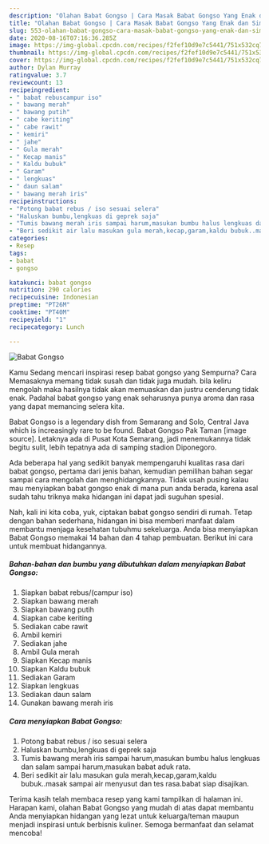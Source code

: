 ```yaml
---
description: "Olahan Babat Gongso | Cara Masak Babat Gongso Yang Enak dan Simpel"
title: "Olahan Babat Gongso | Cara Masak Babat Gongso Yang Enak dan Simpel"
slug: 553-olahan-babat-gongso-cara-masak-babat-gongso-yang-enak-dan-simpel
date: 2020-08-16T07:16:36.285Z
image: https://img-global.cpcdn.com/recipes/f2fef10d9e7c5441/751x532cq70/babat-gongso-foto-resep-utama.jpg
thumbnail: https://img-global.cpcdn.com/recipes/f2fef10d9e7c5441/751x532cq70/babat-gongso-foto-resep-utama.jpg
cover: https://img-global.cpcdn.com/recipes/f2fef10d9e7c5441/751x532cq70/babat-gongso-foto-resep-utama.jpg
author: Dylan Murray
ratingvalue: 3.7
reviewcount: 13
recipeingredient:
- " babat rebuscampur iso"
- " bawang merah"
- " bawang putih"
- " cabe keriting"
- " cabe rawit"
- " kemiri"
- " jahe"
- " Gula merah"
- " Kecap manis"
- " Kaldu bubuk"
- " Garam"
- " lengkuas"
- " daun salam"
- " bawang merah iris"
recipeinstructions:
- "Potong babat rebus / iso sesuai selera"
- "Haluskan bumbu,lengkuas di geprek saja"
- "Tumis bawang merah iris sampai harum,masukan bumbu halus lengkuas dan salam sampai harum,masukan babat aduk rata."
- "Beri sedikit air lalu masukan gula merah,kecap,garam,kaldu bubuk..masak sampai air menyusut dan tes rasa.babat siap disajikan."
categories:
- Resep
tags:
- babat
- gongso

katakunci: babat gongso 
nutrition: 290 calories
recipecuisine: Indonesian
preptime: "PT26M"
cooktime: "PT40M"
recipeyield: "1"
recipecategory: Lunch

---
```



![Babat Gongso](https://img-global.cpcdn.com/recipes/f2fef10d9e7c5441/751x532cq70/babat-gongso-foto-resep-utama.jpg)

Kamu Sedang mencari inspirasi resep babat gongso yang Sempurna? Cara Memasaknya memang tidak susah dan tidak juga mudah. bila keliru mengolah maka hasilnya tidak akan memuaskan dan justru cenderung tidak enak. Padahal babat gongso yang enak seharusnya punya aroma dan rasa yang dapat memancing selera kita.

Babat Gongso is a legendary dish from Semarang and Solo, Central Java which is increasingly rare to be found. Babat Gongso Pak Taman [image source]. Letaknya ada di Pusat Kota Semarang, jadi menemukannya tidak begitu sulit, lebih tepatnya ada di samping stadion Diponegoro.

Ada beberapa hal yang sedikit banyak mempengaruhi kualitas rasa dari babat gongso, pertama dari jenis bahan, kemudian pemilihan bahan segar sampai cara mengolah dan menghidangkannya. Tidak usah pusing kalau mau menyiapkan babat gongso enak di mana pun anda berada, karena asal sudah tahu triknya maka hidangan ini dapat jadi suguhan spesial.


Nah, kali ini kita coba, yuk, ciptakan babat gongso sendiri di rumah. Tetap dengan bahan sederhana, hidangan ini bisa memberi manfaat dalam membantu menjaga kesehatan tubuhmu sekeluarga. Anda bisa menyiapkan Babat Gongso memakai 14 bahan dan 4 tahap pembuatan. Berikut ini cara untuk membuat hidangannya.

<!--inarticleads1-->

##### Bahan-bahan dan bumbu yang dibutuhkan dalam menyiapkan Babat Gongso:

1. Siapkan  babat rebus/(campur iso)
1. Siapkan  bawang merah
1. Siapkan  bawang putih
1. Siapkan  cabe keriting
1. Sediakan  cabe rawit
1. Ambil  kemiri
1. Sediakan  jahe
1. Ambil  Gula merah
1. Siapkan  Kecap manis
1. Siapkan  Kaldu bubuk
1. Sediakan  Garam
1. Siapkan  lengkuas
1. Sediakan  daun salam
1. Gunakan  bawang merah iris




<!--inarticleads2-->

##### Cara menyiapkan Babat Gongso:

1. Potong babat rebus / iso sesuai selera
1. Haluskan bumbu,lengkuas di geprek saja
1. Tumis bawang merah iris sampai harum,masukan bumbu halus lengkuas dan salam sampai harum,masukan babat aduk rata.
1. Beri sedikit air lalu masukan gula merah,kecap,garam,kaldu bubuk..masak sampai air menyusut dan tes rasa.babat siap disajikan.




Terima kasih telah membaca resep yang kami tampilkan di halaman ini. Harapan kami, olahan Babat Gongso yang mudah di atas dapat membantu Anda menyiapkan hidangan yang lezat untuk keluarga/teman maupun menjadi inspirasi untuk berbisnis kuliner. Semoga bermanfaat dan selamat mencoba!
